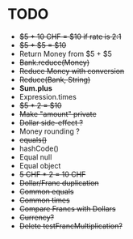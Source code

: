 # TODO

- ~~$5 + 10 CHF = $10 if rate is 2:1~~
- ~~$5 + $5 = $10~~
- Return Money from $5 + $5
- ~~Bank.reduce(Money)~~
- ~~Reduce Money with conversion~~
- ~~Reduce(Bank, String)~~
- **Sum.plus**
- Expression.times
- ~~$5 * 2 = $10~~
- ~~Make "amount" private~~
- ~~Dollar side-effect ?~~
- Money rounding ?
- ~~equals()~~
- hashCode()
- Equal null
- Equal object
- ~~5 CHF * 2 = 10 CHF~~
- ~~Dollar/Franc duplication~~
- ~~Common equals~~
- ~~Common times~~
- ~~Compare Francs with Dollars~~
- ~~Currency?~~
- ~~Delete testFrancMultiplication?~~
